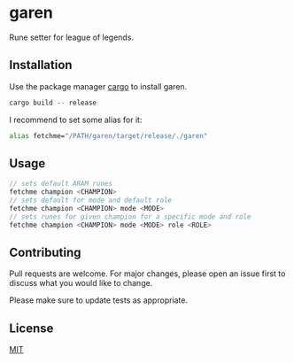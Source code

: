 # garen
Rune setter for league of legends.

## Installation

Use the package manager [cargo](https://crates.io/) to install garen.

```rust
cargo build -- release
```

I recommend to set some alias for it:

```bash
alias fetchme="/PATH/garen/target/release/./garen"
```


## Usage

```rust
// sets default ARAM runes
fetchme champion <CHAMPION>
// sets default for mode and default role
fetchme champion <CHAMPION> mode <MODE>
// sets runes for given champion for a specific mode and role
fetchme champion <CHAMPION> mode <MODE> role <ROLE>
```

## Contributing
Pull requests are welcome. For major changes, please open an issue first to discuss what you would like to change.

Please make sure to update tests as appropriate.

## License
[MIT](https://choosealicense.com/licenses/mit/)

